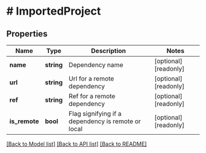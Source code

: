 # # ImportedProject

## Properties

Name | Type | Description | Notes
------------ | ------------- | ------------- | -------------
**name** | **string** | Dependency name | [optional] [readonly]
**url** | **string** | Url for a remote dependency | [optional] [readonly]
**ref** | **string** | Ref for a remote dependency | [optional] [readonly]
**is_remote** | **bool** | Flag signifying if a dependency is remote or local | [optional] [readonly]

[[Back to Model list]](../../README.md#models) [[Back to API list]](../../README.md#endpoints) [[Back to README]](../../README.md)
